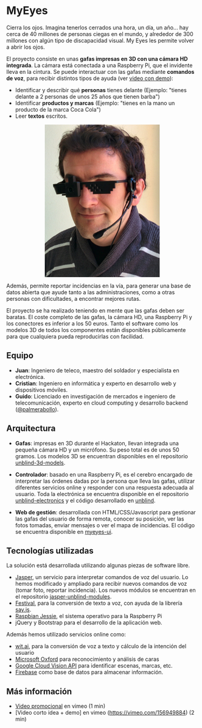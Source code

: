 # MyEyes

Cierra los ojos. Imagina tenerlos cerrados una hora, un día, un año... hay cerca de 40 millones de personas ciegas en el mundo, y alrededor de 300 millones con algún tipo de discapacidad visual. My Eyes les permite volver a abrir los ojos. 

El proyecto consiste en unas **gafas impresas en 3D con una cámara HD integrada**. La cámara está conectada a una Raspberry Pi, que el invidente lleva en la cintura. Se puede interactuar con las gafas mediante **comandos de voz**, para recibir distintos tipos de ayuda (ver [video con demo](https://vimeo.com/156949884)):

- Identificar y describir qué **personas** tienes delante (Ejemplo: "tienes delante a 2 personas de unos 25 años que tienen barba")
- Identificar **productos y marcas** (Ejemplo: "tienes en la mano un producto de la marca Coca Cola")
- Leer **textos** escritos.

<center><img src="myeyes.jpg" align="center" height="400"></center>

Además, permite reportar incidencias en la vía, para generar una base de datos abierta que ayude tanto a las administraciones, como a otras personas con dificultades, a encontrar mejores rutas.

El proyecto se ha realizado teniendo en mente que las gafas deben ser baratas. El coste completo de las gafas, la cámara HD, una Raspberry Pi y los conectores es inferior a los 50 euros. Tanto el software como los modelos 3D de todos los componentes están disponibles públicamente para que cualquiera pueda reproducirlas con facilidad.

## Equipo

* **Juan**: Ingeniero de teleco, maestro del soldador y especialista en electrónica.
* **Cristian**: Ingeniero en informática y experto en desarrollo web y dispositivos móviles.
* **Guido**: Licenciado en investigación de mercados e ingeniero de telecomunicación, experto en cloud computing y desarrollo backend ([@palmerabollo](http://twitter.com/palmerabollo)).

## Arquitectura

* **Gafas**: impresas en 3D durante el Hackaton, llevan integrada una pequeña cámara HD y un micrófono. Su peso total es de unos 50 gramos. Los modelos 3D se encuentran disponibles en el repositorio [unblind-3d-models](https://github.com/unblind/unblind-3d-models).

* **Controlador**: basado en una Raspberry Pi, es el cerebro encargado de interpretar las órdenes dadas por la persona que lleva las gafas, utilizar diferentes servicios online y responder con una respuesta adecuada al usuario. Toda la electrónica se encuentra disponible en el repositorio [unblind-electronics](https://github.com/unblind/unblind-electronics) y el código desarrollado en [unblind](https://github.com/unblind/unblind).

* **Web de gestión**: desarrollada con HTML/CSS/Javascript para gestionar las gafas del usuario de forma remota, conocer su posición, ver las fotos tomadas, enviar mensajes o ver el mapa de incidencias. El código se encuentra disponible en [myeyes-ui](https://github.com/unblind/myeyes-ui).

## Tecnologías utilizadas

La solución está desarrollada utilizando algunas piezas de software libre.

* [Jasper](http://jasperproject.github.io/), un servicio para interpretar comandos de voz del usuario. Lo hemos modificado y ampliado para recibir nuevos comandos de voz (tomar foto, reportar incidencia). Los nuevos módulos se encuentran en el repositorio [jasper-unblind-modules](https://github.com/unblind/jasper-unblind-modules).
* [Festival](http://festvox.org/festival/), para la conversión de texto a voz, con ayuda de la librería [say.js](https://github.com/marak/say.js/).
* [Raspbian Jessie](https://www.raspberrypi.org/downloads/raspbian/), el sistema operativo para la Raspberry Pi
* jQuery y Bootstrap para el desarrollo de la aplicación web.

Además hemos utilizado servicios online como:

* [wit.ai](http://wit.ai/), para la conversión de voz a texto y cálculo de la intención del usuario
* [Microsoft Oxford](https://www.projectoxford.ai/) para reconocimiento y análisis de caras
* [Google Cloud Vision API](https://cloud.google.com/vision/) para identificar escenas, marcas, etc.
* [Firebase](https://www.firebaseio.com/) como base de datos para almacenar información.

## Más información

* [Video promocional](https://vimeo.com/156887939) en vimeo (1 min)
* [Video corto idea + demo] en vimeo (https://vimeo.com/156949884) (2 min)
